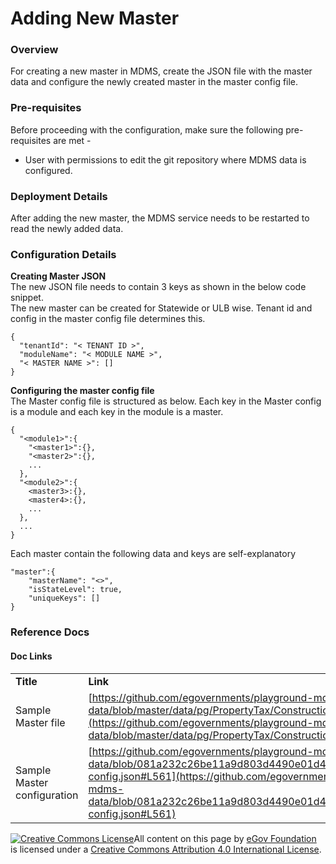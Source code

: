 # Adding New Master

### Overview

For creating a new master in MDMS, create the JSON file with the master data and configure the newly created master in the master config file.

### Pre-requisites

Before proceeding with the configuration, make sure the following pre-requisites are met -

* User with permissions to edit the git repository where MDMS data is configured.

### Deployment Details

After adding the new master, the MDMS service needs to be restarted to read the newly added data.

### Configuration Details

**Creating Master JSON**\
The new JSON file needs to contain 3 keys as shown in the below code snippet.\
The new master can be created for Statewide or ULB wise. Tenant id and config in the master config file determines this.

```
{
  "tenantId": "< TENANT ID >",
  "moduleName": "< MODULE NAME >",
  "< MASTER NAME >": []
}
```

**Configuring the master config file**\
The Master config file is structured as below. Each key in the Master config is a module and each key in the module is a master.

```
{
  "<module1>":{
    "<master1>":{},
    "<master2>":{},
    ...
  },
  "<module2>":{
    <master3>:{},
    <master4>:{},
    ...
  },
  ...
}
```

Each master contain the following data and keys are self-explanatory

```
"master":{
    "masterName": "<>",
    "isStateLevel": true,
    "uniqueKeys": []
}
```

### Reference Docs

#### Doc Links

|                             |                                                                                                                                                                                                                                                          |
| --------------------------- | -------------------------------------------------------------------------------------------------------------------------------------------------------------------------------------------------------------------------------------------------------- |
| **Title**                   | **Link**                                                                                                                                                                                                                                                 |
| Sample Master file          | [https://github.com/egovernments/playground-mdms-data/blob/master/data/pg/PropertyTax/ConstructionType.json](https://github.com/egovernments/playground-mdms-data/blob/master/data/pg/PropertyTax/ConstructionType.json)                                 |
| Sample Master configuration | [https://github.com/egovernments/playground-mdms-data/blob/081a232c26be11a9d803d4490e01d49a7e35985c/master-config.json#L561](https://github.com/egovernments/playground-mdms-data/blob/081a232c26be11a9d803d4490e01d49a7e35985c/master-config.json#L561) |

[![Creative Commons License](https://i.creativecommons.org/l/by/4.0/80x15.png)](http://creativecommons.org/licenses/by/4.0/)All content on this page by [eGov Foundation ](https://egov.org.in/)is licensed under a [Creative Commons Attribution 4.0 International License](http://creativecommons.org/licenses/by/4.0/).
